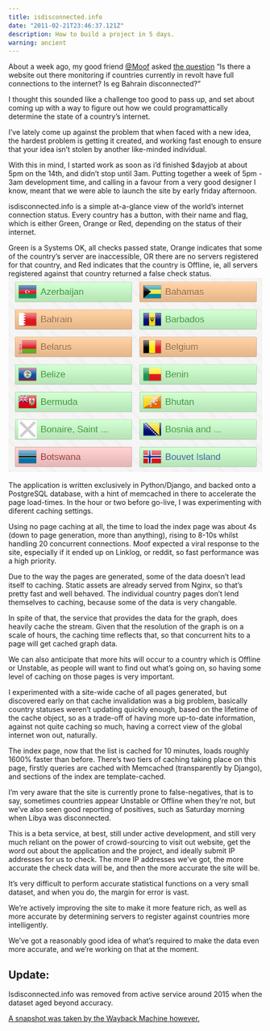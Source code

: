 ```yaml
---
title: isdisconnected.info
date: "2011-02-21T23:46:37.121Z"
description: How to build a project in 5 days.
warning: ancient
---
```


About a week ago, my good friend [@Moof](https://twitter.com/Moof) asked [the question](https://twitter.com/Moof/status/37283994777157633) “Is there a website out there monitoring if countries currently in revolt have full connections to the internet? Is eg Bahrain disconnected?”


I thought this sounded like a challenge too good to pass up, and set about coming up with a way to figure out how we could programattically determine the state of a country’s internet.  


I’ve lately come up against the problem that when faced with a new idea, the hardest problem is getting it created, and working fast enough to ensure that your idea isn’t stolen by another like-minded individual. 


With this in mind, I started work as soon as i’d finished $dayjob at about 5pm on the 14th, and didn’t stop until 3am.  Putting together a week of 5pm - 3am development time, and calling in a favour from a very good designer I know, meant that we were able to launch the site by early friday afternoon.  


isdisconnected.info is a simple at-a-glance view of the world’s internet connection status.  Every country has a button, with their name and flag, which is either Green, Orange or Red, depending on the status of their internet.

Green is a Systems OK, all checks passed state, Orange indicates that some of the country’s server are inaccessible, OR there are no servers registered for that country, and Red indicates that the country is Offline, ie, all servers registered against that country returned a false check status.
![Screenshot from isdisconnected](./isdisconnected.png)

The application is written exclusively in Python/Django, and backed onto a PostgreSQL database, with a hint of memcached in there to accelerate the page load-times.  In the hour or two before go-live, I was experimenting with diferent caching settings.

Using no page caching at all, the time to load the index page was about 4s (down to page generation, more than anything), rising to 8-10s whilst handling 20 concurrent connections.  Moof expected a viral response to the site, especially if it ended up on Linklog, or reddit, so fast performance was a high priority. 

Due to the way the pages are generated, some of the data doesn’t lead itself to caching.  Static assets are already served from Nginx, so that’s pretty fast and well behaved.  The individual country pages don’t lend themselves to caching, because some of the data is very changable.  

In spite of that, the service that provides the data for the graph, does heavily cache the stream.  Given that the resolution of the graph is on a scale of hours, the caching time reflects that, so that concurrent hits to a page will get cached graph data.  

We can also anticipate that more hits will occur to a country which is Offline or Unstable, as people will want to find out what’s going on, so having some level of caching on those pages is very important.

I experimented with a site-wide cache of all pages generated, but discovered early on that cache invalidation was a big problem, basically country statuses weren’t updating quickly enough, based on the lifetime of the cache object, so as a trade-off of having more up-to-date information, against not quite caching so much, having a correct view of the global internet won out, naturally.

The index page, now that the list is cached for 10 minutes, loads roughly 1600% faster than before.  There’s two tiers of caching taking place on this page, firstly queries are cached with Memcached (transparently by Django), and sections of the index are template-cached.

I’m very aware that the site is currently prone to false-negatives, that is to say, sometimes countries appear Unstable or Offline when they’re not, but we’ve also seen good reporting of positives, such as Saturday morning when Libya was disconnected.  

This is a beta service, at best, still under active development, and still very much reliant on the power of crowd-sourcing to visit out website, get the word out about the application and the project, and ideally submit IP addresses for us to check.
The more IP addresses we’ve got, the more accurate the check data will be, and then the more accurate the site will be.

It’s very difficult to perform accurate statistical functions on a very small dataset, and when you do, the margin for error is vast.

We’re actively improving the site to make it more feature rich, as well as more accurate by determining servers to register against countries more intelligently.

We’ve got a reasonably good idea of what’s required to make the data even more accurate, and we’re working on that at the moment.  

Update:
-------

Isdisconnected.info was removed from active service around 2015 when the dataset aged beyond accuracy.

[A snapshot was taken by the Wayback Machine however.](https://web.archive.org/web/20110222144110/http://isdisconnected.info/)